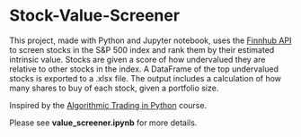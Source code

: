# Stock-Value-Screener

This project, made with Python and Jupyter notebook, uses the <a href='https://finnhub.io/'>Finnhub API</a> to screen stocks in the S&P 500 index and rank them by their estimated intrinsic value. Stocks are given a score of how undervalued they are relative to other stocks in the index. A DataFrame of the top undervalued stocks is  exported to a .xlsx file. The output includes a calculation of how many shares to buy of each stock, given a portfolio size. 

Inspired by the <a href='https://github.com/nickmccullum/algorithmic-trading-python'>Algorithmic Trading in Python</a> course. 

Please see **value_screener.ipynb** for more details. 

